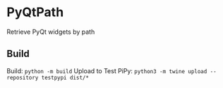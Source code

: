 # PyQtPath

Retrieve PyQt widgets by path

## Build

Build: `python -m build`
Upload to Test PiPy: `python3 -m twine upload --repository testpypi dist/*`
